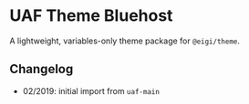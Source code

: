 # UAF Theme Bluehost

A lightweight, variables-only theme package for `@eigi/theme`.

## Changelog

- 02/2019: initial import from `uaf-main`
